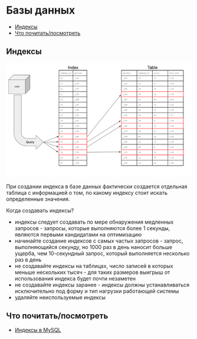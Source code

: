 # Базы данных

- [Индексы](#индексы)
- [Что почитать/посмотреть](#что-почитатьпосмотреть)

## Индексы

![](static/indexes.png)

При создании индекса в базе данных фактически создается отдельная таблица с информацией о том, по какому индексу стоит искать определенные значения.

Когда создавать индексы?

- индексы следует создавать по мере обнаружения медленных запросов - запросы, которые выполняются более 1 секунды, являются первыми кандидатами на оптимизацию
- начинайте создание индексов с самых частых запросов - запрос, выполняющийся секунду, но 1000 раз в день наносит больше ущерба, чем 10-секундный запрос, который выполняется несколько раз в день
- не создавайте индексы на таблицах, число записей в которых меньше нескольких тысяч - для таких размеров выигрыш от использования индекса будет почти незаметен
- не создавайте индексы заранее - индексы должны устанавливаться исключительно под форму и тип нагрузки работающей системы
- удаляйте неиспользуемые индексы

## Что почитать/посмотреть

- [Индексы в MySQL](https://highload.today/indeksy-v-mysql)

